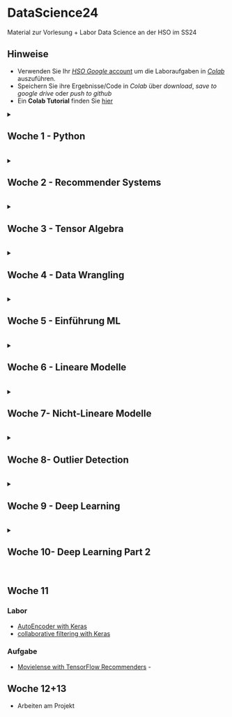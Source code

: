 # DataScience24
Material zur Vorlesung + Labor Data Science an der HSO im SS24

## Hinweise
* Verwenden Sie Ihr [*HSO Google* account](https://hilfe.cit.hs-offenburg.de/confluence/citpublic/google-workspace-hilfeseiten) um die Laboraufgaben in [*Colab*](https://colab.research.google.com) auszuführen.
* Speichern Sie ihre Ergebnisse/Code in *Colab* über *download*, *save to google drive* oder *push to github*
* Ein **Colab Tutorial** finden Sie [hier](https://colab.research.google.com/)


<details>
<summary> <H2> Woche 1 - Python </H2><BR></summary>

* [Online Kurs](https://elearning.hs-offenburg.de/moodle/course/view.php?id=6551)
* [Abschluss Test](https://elearning.hs-offenburg.de/moodle/mod/quiz/view.php?id=344672)

</details>
<details>
<summary> <H2> Woche 2 - Recommender Systems </H2><BR></summary>

### Vorlesung
* [Use Case Movie Recommender](https://colab.research.google.com/github/keuperj/DataScience24/blob/main/week_2/UseCase_RecommendationSystems.ipynb)->[Lösung](https://colab.research.google.com/github/keuperj/DataScience24/blob/main/week_2/Assignment_2_solution.ipynb)


### Labor
* [Colab/Jupyter Tutorial: Jupyter](https://colab.research.google.com/github/keuperj/DataScience24/blob/main/week_2/00_Jupyter-Intro.ipynb)
* [NumPy Tutorial](https://colab.research.google.com/github/keuperj/DataScience24/blob/main/week_2/Introduction_to__Numpy.ipynb)

### Augaben
* [Aufgabe Recommender System](https://colab.research.google.com/github/keuperj/DataScience24/blob/main/week_2/Assignment_2_recommender.ipynb)

</details>
<details>
<summary> <H2> Woche 3 - Tensor Algebra </H2><BR></summary>

### Vorlesung
* [Tensor Algebra](https://colab.research.google.com/github/keuperj/DataScience24/blob/main/week_3/Tensor_Algebra.ipynb)

### Labor
* [Introduction to Surprise](https://colab.research.google.com/github/keuperj/DataScience24/blob/main/week_3/Surprise.ipynb) 

### Aufgaben 
* [Aufgabe NumPy](https://colab.research.google.com/github/keuperj/DataScience24/blob/main/week_3/Assignment_3_numpy.ipynb)->[Lösung](https://colab.research.google.com/github/keuperj/DataScience24/blob/main/week_3/Solution_Aufgabe_NumPy.ipynb)

</details>
<details>
<summary> <H2> Woche 4 - Data Wrangling </H2><BR></summary>


### Vorlesung
* [Basic Statistics](https://colab.research.google.com/github/keuperj/DataScience24/blob/main/week_4/Basic_Statistics.ipynb)
* [Data Wrangling](https://colab.research.google.com/github/keuperj/DataScience24/blob/main/week_4/Data_Wrangling.ipynb)

### Labor
* [Pandas: Intro](https://colab.research.google.com/github/keuperj/DataScience24/blob/main/week_4/Lab_01_pandas_Intro.ipynb)
* [Pandas: DataFrames](https://colab.research.google.com/github/keuperj/DataScience24/blob/main/week_4/Lab_02_pandas_DataFrame.ipynb)
* [Pandas: IO](https://colab.research.google.com/github/keuperj/DataScience24/blob/main/week_4/Lab_03_pandas_IO.ipynb)
* [Pandas: Missing Dtata](https://colab.research.google.com/github/keuperj/DataScience24/blob/main/week_4/Lab_04_pandas_MissingData.ipynb)
* [Panday: GroupBy](https://colab.research.google.com/github/keuperj/DataScience24/blob/main/week_4/Lab_05_pandas_Group_by.ipynb)


### Augaben
* [Assignment 1](https://colab.research.google.com/github/keuperj/DataScience24/blob/main/week_4/Assignment_1.ipynb) -> [Lösung](https://colab.research.google.com/github/keuperj/DataScience24/blob/main/week_4/solution_1.ipynb)
* [Assignment 2](https://colab.research.google.com/github/keuperj/DataScience24/blob/main/week_4/Assignment_3.ipynb) -> [Lösung](https://colab.research.google.com/github/keuperj/DataScience24/blob/main/week_4/solution_3.ipynb)


</details>
<details>
<summary> <H2> Woche 5 - Einführung ML </H2><BR></summary>


### Vorlesung
* [Statistics II](https://colab.research.google.com/github/keuperj/DataScience24/blob/main/week_5/Statistics_Part_II.ipynb)

### Labor
* [Labor Vortrag: GroupBy](https://colab.research.google.com/github/keuperj/DataScience24/blob/main/week_5/GroupBy.ipynb)
* [Labor Aufgabe: GroupBy](https://colab.research.google.com/github/keuperj/DataScience24/blob/main/week_5/Lab_05_pandas_Group_by.ipynb)
* [Labor Aufgabe: Merge + Join](https://colab.research.google.com/github/keuperj/DataScience24/blob/main/week_5/Lab_06_pandas_MergeandJoin.ipynb)
* [Labor Aufgabe: Reschape](https://colab.research.google.com/github/keuperj/DataScience24/blob/main/week_5/Lab_07_pandas_reshape.ipynb)

### Aufgaben
* [Assignment](https://colab.research.google.com/github/keuperj/DataScience24/blob/main/week_5/Assignment.ipynb) > [Lösung](https://colab.research.google.com/github/keuperj/DataScience24/blob/main/week_5/solution.ipynb)

</details>

<details>
<summary> <H2> Woche 6 - Lineare Modelle </H2><BR></summary>

### Vorlesung
* keine interaktiven Inhalte

### Labor
* [MatPlotLib](https://colab.research.google.com/github/keuperj/DataScience24/blob/main/week_6/Lab_Matplotlib-Intro.ipynb)
* [Scikit-Learn](https://colab.research.google.com/github/keuperj/DataScience24/blob/main/week_6/Scikit_Learn.ipynb)

### Aufgaben
* [Assignment MatPlotLib](https://colab.research.google.com/github/keuperj/DataScience24/blob/main/week_6/Assignment_MatplotLib.ipynb) -> [solution](https://colab.research.google.com/github/keuperj/DataScience24/blob/main/week_6/Assignment_MatplotLib_Solution.ipynb)
* [Assignment Bayes](https://colab.research.google.com/github/keuperj/DataScience24/blob/main/week_6/Assignment_Classification.ipynb) -> [solution](https://colab.research.google.com/github/keuperj/DataScience24/blob/main/week_6/Assignment_Classification_solution.ipynb)

</details>
<details>
<summary> <H2> Woche 7- Nicht-Lineare Modelle </H2><BR></summary>

### Vorlesung
* keine interaktiven Inhalte

### Aufgaben
* [Assignment Classifier](https://colab.research.google.com/github/keuperj/DataScience24/blob/main/week_7/Classification.ipynb)  -> [solution](https://colab.research.google.com/github/keuperj/DataScience24/blob/main/week_7/Classification_solution.ipynb)
* [Assignment Regression](https://colab.research.google.com/github/keuperj/DataScience24/blob/main/week_7/Regression_NY_Taxy.ipynb) -> [solution](https://colab.research.google.com/github/keuperj/DataScience24/blob/main/week_7/Regression_NY_Taxi_solution.ipynb)
  
</details>
<details>
<summary> <H2> Woche 8- Outlier Detection </H2><BR></summary>

### Vorlesung
* keine interaktiven Inhalte

### Aufgaben
* [Assignment Non-Linear Classifier](https://colab.research.google.com/github/keuperj/DataScience24/blob/main/week_8/Non-Linear_Classification.ipynb) -> [solution](https://colab.research.google.com/github/keuperj/DataScience24/blob/main/week_8/Non-Linear_Classification_solution.ipynb)
* [Assignment Automatic Hyper Paramter Seach](https://colab.research.google.com/github/keuperj/DataScience24/blob/main/week_8/AutoSkLearn_Regression_NY_Taxy.ipynb) -> [solution](https://colab.research.google.com/github/keuperj/DataScience24/blob/main/week_8/AutoSkLearn_Regression_NY_Taxy_solution.ipynb)

</details>

<details>
<summary> <H2> Woche 9 - Deep Learning </H2><BR></summary>

### Labor
* [Introduction to Keras](https://colab.research.google.com/github/keuperj/DataScience24/blob/main/week_9/keras_intro.ipynb)

### Aufgaben
* [Keras NN for MNIST](https://colab.research.google.com/github/keuperj/DataScience24/blob/main/week_9/keras_NN_classification.ipynb) -> [solution](https://colab.research.google.com/github/keuperj/DataScience24/blob/main/week_9/solution_keras_NN_classification.ipynb)
  
</details>
<details>
<summary> <H2> Woche 10- Deep Learning Part 2 </H2><BR></summary>

## Woche 10
### Aufgaben
* [Assignment: Cifar10 with CNNs](https://colab.research.google.com/github/keuperj/DataScience24/blob/main/week_10/Assignment_CNNs.ipynb)

</details>

## Woche 11
### Labor
* [AutoEncoder with Keras](https://colab.research.google.com/github/keuperj/DataScience24/blob/main/week_11/KERAS_autoencoder.ipynb)
* [collaborative filtering with Keras](https://colab.research.google.com/github/keuperj/DataScience24/blob/main/week_11/KERAS_collaborative_filtering_movielens.ipynb)
### Aufgabe
* [Movielense with TensorFlow Recommenders](https://colab.research.google.com/github/keuperj/DataScience24/blob/main/week_11/TF_Rec_Example.ipynb) -

## Woche 12+13
* Arbeiten am Projekt
